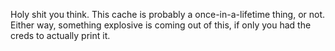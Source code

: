 Holy shit you think. This cache is probably a once-in-a-lifetime thing, or not. Either way, something explosive is coming out of this, if only you had the creds to actually print it.
